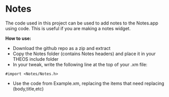 Notes
==========

The code used in this project can be used to add notes to the Notes.app using code. This is useful if you are making a notes widget.

**How to use:**
- Download the github repo as a zip and extract
- Copy the Notes folder (contains Notes headers) and place it in your THEOS include folder
- In your tweak, write the following line at the top of your .xm file:
```
#import <Notes/Notes.h>
```
- Use the code from Example.xm, replacing the items that need replacing (body,title,etc)
